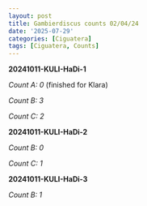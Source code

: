 ```yaml
---
layout: post 
title: Gambierdiscus counts 02/04/24
date: '2025-07-29'
categories: [Ciguatera]
tags: [Ciguatera, Counts]
---
```


**20241011-KULI-HaDi-1**

*Count A: 0* (finished for Klara)

*Count B: 3* 

*Count C: 2* 

**20241011-KULI-HaDi-2**

*Count B: 0*

*Count C: 1*

**20241011-KULI-HaDi-3**

*Count B: 1*
